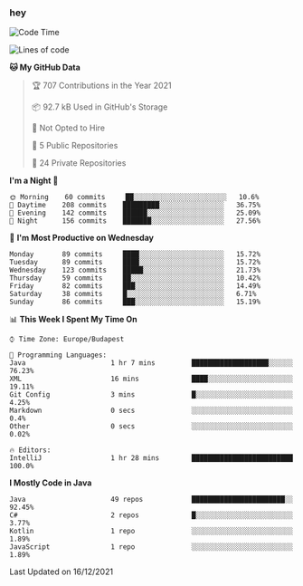 ### hey

<!--START_SECTION:waka-->
![Code Time](http://img.shields.io/badge/Code%20Time-410%20hrs%2019%20mins-blue)

![Lines of code](https://img.shields.io/badge/From%20Hello%20World%20I%27ve%20Written-438%20Thousand%20lines%20of%20code-blue)

**🐱 My GitHub Data** 

> 🏆 707 Contributions in the Year 2021
 > 
> 📦 92.7 kB Used in GitHub's Storage 
 > 
> 🚫 Not Opted to Hire
 > 
> 📜 5 Public Repositories 
 > 
> 🔑 24 Private Repositories  
 > 
**I'm a Night 🦉** 

```text
🌞 Morning    60 commits     ██░░░░░░░░░░░░░░░░░░░░░░░   10.6% 
🌆 Daytime    208 commits    █████████░░░░░░░░░░░░░░░░   36.75% 
🌃 Evening    142 commits    ██████░░░░░░░░░░░░░░░░░░░   25.09% 
🌙 Night      156 commits    ███████░░░░░░░░░░░░░░░░░░   27.56%

```
📅 **I'm Most Productive on Wednesday** 

```text
Monday       89 commits     ████░░░░░░░░░░░░░░░░░░░░░   15.72% 
Tuesday      89 commits     ████░░░░░░░░░░░░░░░░░░░░░   15.72% 
Wednesday    123 commits    █████░░░░░░░░░░░░░░░░░░░░   21.73% 
Thursday     59 commits     ██░░░░░░░░░░░░░░░░░░░░░░░   10.42% 
Friday       82 commits     ███░░░░░░░░░░░░░░░░░░░░░░   14.49% 
Saturday     38 commits     █░░░░░░░░░░░░░░░░░░░░░░░░   6.71% 
Sunday       86 commits     ███░░░░░░░░░░░░░░░░░░░░░░   15.19%

```


📊 **This Week I Spent My Time On** 

```text
⌚︎ Time Zone: Europe/Budapest

💬 Programming Languages: 
Java                     1 hr 7 mins         ███████████████████░░░░░░   76.23% 
XML                      16 mins             ████░░░░░░░░░░░░░░░░░░░░░   19.11% 
Git Config               3 mins              █░░░░░░░░░░░░░░░░░░░░░░░░   4.25% 
Markdown                 0 secs              ░░░░░░░░░░░░░░░░░░░░░░░░░   0.4% 
Other                    0 secs              ░░░░░░░░░░░░░░░░░░░░░░░░░   0.02%

🔥 Editors: 
IntelliJ                 1 hr 28 mins        █████████████████████████   100.0%

```

**I Mostly Code in Java** 

```text
Java                     49 repos            ███████████████████████░░   92.45% 
C#                       2 repos             █░░░░░░░░░░░░░░░░░░░░░░░░   3.77% 
Kotlin                   1 repo              ░░░░░░░░░░░░░░░░░░░░░░░░░   1.89% 
JavaScript               1 repo              ░░░░░░░░░░░░░░░░░░░░░░░░░   1.89%

```



 Last Updated on 16/12/2021
<!--END_SECTION:waka-->
